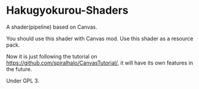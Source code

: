 # Hakugyokurou-Shaders

A shader(pipeline) based on Canvas.

You should use this shader with Canvas mod.
Use this shader as a resource pack.

Now it is just following the tutorial on https://github.com/spiralhalo/CanvasTutorial/, it will have its own features in the future.

Under GPL 3.
